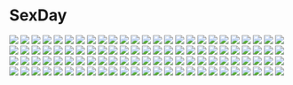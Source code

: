 # SexDay
![](https://konachan.com/jpeg/33aa52d2b538a939d8d92462e31804da/Konachan.com%20-%20278092%20black_hair%20blush%20close%20flat_chest%20gradient%20green_eyes%20hololive%20loli%20natsuiro_matsuri%20ponytail%20seramikku%20shorts.jpg)
![](https://konachan.com/image/d124cff504c37c7b44b55eccd8c95079/Konachan.com%20-%2013739%20littlewitch%20oyari_ashito%20panties%20red%20underwear%20wings.jpg)
![](https://konachan.com/image/2be85c85f98cd42e2a29b24be74bf446/Konachan.com%20-%20280328%20breasts%20close%20ohigetan%20original%20sketch%20torn_clothes%20translation_request.jpg)
![](https://konachan.com/image/8746e374c7179a76caa354473730daf5/Konachan.com%20-%20155789%20blonde_hair%20fukushima_%28jfierd%29%20green_eyes%20headphones%20kagamine_rin%20rin_append%20short_hair%20vocaloid.jpg)
![](https://konachan.com/jpeg/ecc375f0002f3568afedf8fc10bad4d6/Konachan.com%20-%2096471%20agnes_boulange%20breasts%20censored%20game_cg%20kiss%20ko%7Echa%20nipples%20penis%20pussy_juice%20sex%20shukufuku_no_campanella%20windmill_oasis.jpg)
![](https://konachan.com/image/b00aca9ee43d1a9b47a703766825423a/Konachan.com%20-%20252728%20bicycle%20hitomi_kazuya%20skintight%20watermark.jpg)
![](https://konachan.com/image/d7f42f5dd707e48dbc445f6be2f48e3b/Konachan.com%20-%20207407%202girls%20animal%20building%20cat%20fish%20flowers%20food%20headband%20headdress%20ice_cream%20kneehighs%20liclac%20loli%20long_hair%20original%20pantyhose%20penguin%20rose%20twins%20water.jpg)
![](https://konachan.com/image/1e68339a3fcbc75fcf22cf8f4aafa172/Konachan.com%20-%2050350%20akizuki_ritsuko%20futami_ami%20futami_mami%20idolmaster%20kikuchi_makoto%20twins.jpg)
![](https://konachan.com/image/52c58b7189c6ec223f20eeeda70d1c64/Konachan.com%20-%2016508%20sumi_keiichi%20tagme.jpg)
![](https://konachan.com/jpeg/96209d18f26408858743dba6e5ba2b02/Konachan.com%20-%20209100%20censored%20granblue_fantasy%20gray_hair%20long_hair%20magisa_%28granblue_fantasy%29%20nipples%20nude%20penis%20puchipiiman%20purple_eyes%20pussy%20thighhighs%20witch.jpg)
![](https://konachan.com/image/932141decb446333a77745980024bdbe/Konachan.com%20-%2047131%20onozuka_komachi%20scarlet_%28studioscr%29%20scythe%20touhou%20weapon.jpg)
![](https://konachan.com/image/e413ea7edcd0de220b39d1fd0fea58fe/Konachan.com%20-%2052725%20macross%20macross_frontier%20ranka_lee%20signed.jpg)
![](https://konachan.com/image/e179281c72e8a4ee2a802054abf572db/Konachan.com%20-%2034500%20aquaplus%20himeyuri_ruri%20himeyuri_sango%20leaf%20nakamura_takeshi%20to_heart%20to_heart_2.jpg)
![](https://konachan.com/jpeg/60f7955e5e2fe0dc8acef75fd950bf0e/Konachan.com%20-%20202259%20anthropomorphism%20blush%20boyogo%20kantai_collection%20long_hair%20male%20military%20monochrome%20paper%20signed%20sketch%20suzuya_%28kancolle%29%20thighhighs%20uniform.jpg)
![](https://konachan.com/image/6d3a044d88de3e6b4a01b5eae399bc9a/Konachan.com%20-%2074495%20akai_ito%20aoi_shiro%20blue_hair%20hatou_kei%20osanai_shouko%20shiboru%20sword%20weapon%20white.jpg)
![](https://konachan.com/image/db09da45efb19a5ece615b164439ead9/Konachan.com%20-%20193039%20kiltaka%20original.jpg)
![](https://konachan.com/jpeg/eaeb16596df23d78be797be8c48f1515/Konachan.com%20-%20237649%20building%20clouds%20forest%20nobody%20original%20scenic%20signed%20sky%20tree%20waisshu_%28sougyokyuu%29%20water%20watermark.jpg)
![](https://konachan.com/jpeg/15bae87ad3b263561cf79d1ee79bcb24/Konachan.com%20-%20164419%20christa_renz%20did_%28emily490214%29%20shingeki_no_kyojin%20ymir_%28shingeki_no_kyojin%29.jpg)
![](https://konachan.com/image/aa8a4d8b3b8fa2da2acfb2be1101f221/Konachan.com%20-%20195901%20animal_ears%20aqua_eyes%20blonde_hair%20blush%20book%20catgirl%20choker%20erect_nipples%20long_hair%20no_bra%20original%20panties%20pantyhose%20sonic0_0%20tail%20tears%20underwear.jpg)
![](https://konachan.com/jpeg/34339f7baa0cc9b91e4e80b7a78dead9/Konachan.com%20-%20307389%20animal%20apple%20ass%20atdan%20barefoot%20bird%20cangqiong%20crossover%20dress%20elephant%20flowers%20food%20forest%20fruit%20long_hair%20owl%20tiger%20tree%20vocaloid%20water%20xingchen.jpg)
![](https://konachan.com/jpeg/36ba99a419702c4484c18e115187e182/Konachan.com%20-%20182906%20blonde_hair%20blue_eyes%20game_cg%20hoshina_maria%20long_hair%20natsu_koi_high_pressure%20panties%20sayori%20school_uniform%20smile%20underwear.jpg)
![](https://konachan.com/jpeg/85395b968887e014093e96165bc409c7/Konachan.com%20-%20117481%20blue_hair%20braids%20clouds%20game_cg%20lunaris_filia%20melis%20mikagami_mamizu%20red_eyes%20school_uniform%20sky%20tie%20tree%20whirlpool.jpg)
![](https://konachan.com/jpeg/7e8dcc60322aa249768000491e4b2b11/Konachan.com%20-%20195134%20anthropomorphism%20arano_oki%20kantai_collection%20murakumo_%28kancolle%29.jpg)
![](https://konachan.com/image/52f75994f5240775a6ad63d7c0348170/Konachan.com%20-%2016601%20canvas2_niji_iro_no_sketch.jpg)
![](https://konachan.com/image/377d8742c5be0b360500374680b013b4/Konachan.com%20-%2048239%20akatsuki_no_goei%20breasts%20censored%20cum%20game_cg%20nikaidoh_aya%20syangrila%20tomose_shunsaku%20wet.jpg)
![](https://konachan.com/image/fab0145dc473c7ed870ccac0094c9bc3/Konachan.com%20-%20270199%20aqua_eyes%20ass%20azur_lane%20ball%20beach%20bikini%20bow%20cameltoe%20close%20clouds%20kirewisha%20long_hair%20sky%20swim_ring%20swimsuit%20tan_lines%20tree%20wink%20wristwear.jpg)
![](https://konachan.com/jpeg/3b5797802655ada1e6c64fe304813609/Konachan.com%20-%2020047%20fukuyama_lisa%20girls_bravo%20kojima_kirie%20koyomi_hare_nanaka%20miharu_sena_kanaka%20tomoka_lana_jude.jpg)
![](https://konachan.com/image/7927d18d81c6da936653d36f857e8660/Konachan.com%20-%2065632%20animal%20black_eyes%20black_hair%20blonde_hair%20bow%20breasts%20cat%20dress%20drink%20fairy_tail%20group%20long_hair%20male%20pink_hair%20red_eyes%20scarf%20short_hair%20tattoo.jpg)
![](https://konachan.com/image/179a8c56799bf15723c4705614ce8210/Konachan.com%20-%20188183%20aragaki_ayase%20ass%20black_hair%20blindfold%20blush%20bondage%20breasts%20censored%20gag%20nipples%20penis%20pregnant%20pussy%20sex%20shinya%20wet.jpg)
![](https://konachan.com/image/42c121d9804de7e3777ebc38d59391f4/Konachan.com%20-%2084337%20bicolored_eyes%20black_hair%20boots%20green_hair%20long_hair%20maid%20pantyhose%20pink_hair%20purple_hair%20ribbons%20short_hair%20snow%20tagme%20winter.jpg)
![](https://konachan.com/image/40a9e73fbec5a1156b840fc59f151583/Konachan.com%20-%2077266%20carnelian%20japanese_clothes%20kimono%20tagme%20vector.jpg)
![](https://konachan.com/image/7b6ff538e10c1501553bdffb369e8667/Konachan.com%20-%20269557%202girls%20barefoot%20bed%20black_hair%20bow%20brown_eyes%20green_eyes%20idolmaster%20loli%20long_hair%20muchi_maro%20short_hair%20shorts%20shoujo_ai%20sketch%20skirt%20twintails%20white.jpg)
![](https://konachan.com/jpeg/9e5fedc98e2abfc68e96ed9045631524/Konachan.com%20-%2044681%20akashiya_moka%20anus%20bed%20blush%20breasts%20green_eyes%20long_hair%20male%20navel%20nude%20pink_hair%20pussy%20rosario%2Bvampire%20saipaco%20spread_legs%20uncensored.jpg)
![](https://konachan.com/image/93a1f2f397d590ae852cb6bbddc85964/Konachan.com%20-%2023658%20brown_eyes%20brown_hair%20bunnygirl%20drums%20guitar%20instrument%20microphone%20music%20nagato_yuki%20okajima_mizuki%20pantyhose%20short_hair%20suzumiya_haruhi%20witch.jpg)
![](https://konachan.com/image/ae1b650eb2d8181e55ca61ee62805afc/Konachan.com%20-%20142026%20lm7_%28op-center%29%20original%20red_eyes%20tree%20water.jpg)
![](https://konachan.com/jpeg/5d0ef20389188911dbc7af2465ff6b03/Konachan.com%20-%20210793%20blush%20brown_hair%20game_cg%20hulotte%20ikegami_akane%20red_eyes%20short_hair%20takamiya_nanaka%20yome_sagashi_ga_hakadori_sugite_yabai..jpg)
![](https://konachan.com/jpeg/523a63248638dc526c22fcc34b125f65/Konachan.com%20-%20287527%20119%20anthropomorphism%20aqua_hair%20azur_lane%20breasts%20cross%20dress%20elbow_gloves%20gloves%20halo%20mechagirl%20short_hair%20sword%20weapon%20wings%20yellow_eyes.jpg)
![](https://konachan.com/image/a27d6d2ab0bd6d5b05acb1291e27991d/Konachan.com%20-%2012835%20love_hina.jpg)
![](https://konachan.com/image/dd3f2e77eda12ceb39b751828485fb97/Konachan.com%20-%20123898%202girls%20brown_hair%20hatsuyuki_sakura%20hontani_kanae%20kimono%20kozakai_aya%20pink_eyes%20purple_eyes%20saga_planets%20tamaki_sakura%20toranosuke%20white_hair.jpg)
![](https://konachan.com/image/036cc8e5daf5eeb5eb7a39be70bbcb31/Konachan.com%20-%20241662%20animal_ears%20aqua_eyes%20breasts%20elbow_gloves%20feathers%20gloves%20granblue_fantasy%20gray_hair%20korwa%20long_hair%20yellow%20yn_red.jpg)
![](https://konachan.com/jpeg/3cf9849026c833c4103ed940cc61cf8b/Konachan.com%20-%20279428%20akina_randall%20bra%20close%20game_cg%20hayakawa_harui%20panties%20pussy_juice%20sorceress_%2A_alive%21_%7Ethe_world%27s_end_fallen_star%7E%20underwear.jpg)
![](https://konachan.com/image/0cc129c900e31dc0a3bbd9209f9c4db9/Konachan.com%20-%2042621%20black_hair%20ga-rei_zero%20illusionk%20isayama_yomi%20long_hair%20purple_eyes%20skirt%20skirt_lift%20thighhighs%20white.jpg)
![](https://konachan.com/jpeg/dc0f51bcf8948324b3303eeff03769d4/Konachan.com%20-%20285238%20ass%20bikini%20long_hair%20nishimura_eri%20original%20ponytail%20purple_hair%20red_eyes%20swimsuit.jpg)
![](https://konachan.com/jpeg/d14e189cdc9e9bec9bc244a8d7cf9c8c/Konachan.com%20-%20150464%20bed%20breast_hold%20breasts%20game_cg%20garter_belt%20kozumi_chikage%20marui%20nipples%20panties%20pulltop%20purple_eyes%20purple_hair%20shirt_lift%20stockings%20underwear.jpg)
![](https://konachan.com/image/a977a8adc677b330212018bdbfd56d20/Konachan.com%20-%2082373%20blonde_hair%20capura_lin%20dress%20hat%20long_hair%20red_eyes%20touhou%20umbrella%20yakumo_yukari.jpg)
![](https://konachan.com/image/343b34fdee66ee4d91463759ebcfca42/Konachan.com%20-%2091408%20blush%20calne_ca%20deino%20green_hair%20hatsune_miku%20red_eyes%20twintails%20vocaloid.jpg)
![](https://konachan.com/image/2afa09d500db9861b71b91d194b1a10f/Konachan.com%20-%20116559%20animal_ears%20breasts%20bunnygirl%20censored%20nipples%20original%20penis%20sex%20tail%20torisan.jpg)
![](https://konachan.com/image/4c6d0f2ee9c8bfd61f90c91f9e9069dc/Konachan.com%20-%20176808%20black_hair%20breasts%20ginta%20light%20long_hair%20nipples%20no_bra%20open_shirt%20purple_eyes%20sera_mizuki%20sousyu_sensinkan-gakuen_hachimyoujin.jpg)
![](https://konachan.com/jpeg/96a97b3347c11e059840a853a98962d5/Konachan.com%20-%20216623%20akagi_%28kancolle%29%20anthropomorphism%20blush%20breasts%20brown_eyes%20brown_hair%20cherry_blossoms%20flowers%20fukuroumori%20long_hair%20petals%20skirt%20thighhighs%20tree.jpg)
![](https://konachan.com/image/02bfbaf719de3635c0028ccb3bf19c8c/Konachan.com%20-%20281702%202girls%20aqua_eyes%20ayase_arisa%20barefoot%20blonde_hair%20brown_hair%20japanese_clothes%20kousaka_yukiho%20long_hair%20mad_%28hazukiken%29%20short_hair.jpg)
![](https://konachan.com/jpeg/3c25ffbe9d373b96df3e49495bd8ac95/Konachan.com%20-%20296127%20ass%20blue_eyes%20blush%20dark_skin%20erect_nipples%20fast-runner-2024%20gray_hair%20headband%20pokemon%20saitou_%28pokemon%29%20short_hair%20shorts%20third-party_edit%20watermark.jpg)
![](https://konachan.com/image/1aad5e49b5f1b3ad4a44b2f07689c1ac/Konachan.com%20-%20266148%20black_hair%20clouds%20original%20scenic%20short_hair%20shorts%20signed%20sky%20swim_ring%20tamaki_%28tamaki_illust%29.jpg)
![](https://konachan.com/jpeg/170bc96782a51a274c5b5e3b1450a907/Konachan.com%20-%20151783%202girls%20brown_hair%20caidychen%20original%20scarf%20school_uniform%20skirt%20snow%20thighhighs%20umbrella%20white%20zettai_ryouiki.jpg)
![](https://konachan.com/jpeg/d69019077ca53bde71c05e1f1f779661/Konachan.com%20-%20263321%20blue_eyes%20blue_hair%20chibi%20food%20hatsune_miku%20long_hair%20skirt%20tagme_%28artist%29%20tie%20twintails%20vocaloid%20white.jpg)
![](https://konachan.com/image/cecb55562a1bdae3094700107a5772e0/Konachan.com%20-%2053779%20aqua_hair%20blonde_hair%20blue_eyes%20boots%20green_eyes%20group%20headphones%20long_hair%20male%20pink_hair%20short_hair%20skirt%20thighhighs%20tie%20twintails%20vocaloid.jpg)
![](https://konachan.com/jpeg/da52903755821da9ba6f3a2744b6d349/Konachan.com%20-%20243544%20ayase_eri%20koizumi_hanayo%20love_live%21_school_idol_project%20tagme_%28artist%29.jpg)
![](https://konachan.com/image/c0ed8df449166cc2ac19da92c2d5f151/Konachan.com%20-%20259646%20hakumei_%28hakumei_to_mikochi%29%20hakumei_to_mikochi%20landscape%20mikochi_%28hakumei_to_mikochi%29%20scenic%20tagme_%28artist%29%20tagme_%28character%29.jpg)
![](https://konachan.com/image/8bb99e6e57b132f41678158e8332f1b3/Konachan.com%20-%20251147%20aqua_eyes%20bed%20book%20building%20city%20cropped%20long_hair%20orange_hair%20original%20scenic%20sho_%28shoichi-kokubun%29%20sunset.jpg)
![](https://konachan.com/jpeg/8b044d82c5f4f9541b61f415d1fef42c/Konachan.com%20-%20158620%20original%20xiang.jpg)
![](https://konachan.com/image/30865e4dc3d5ee62a10e230e8203475c/Konachan.com%20-%2033008%20himemiya_chikane%20kannazuki_no_miko%20kurusugawa_himeko%20long_hair%20nude.jpg)
![](https://konachan.com/image/b618a9bb324ee9b6100cf14c60dfc398/Konachan.com%20-%2029889%20brown_eyes%20brown_hair%20clouds%20dress%20green_hair%20hakurei_reimu%20japanese_clothes%20kochiya_sanae%20long_hair%20miko%20ribbons%20sky%20touhou.jpg)
![](https://konachan.com/jpeg/80f7d1c981a71833c376174f928cbc73/Konachan.com%20-%20268326%20brown_eyes%20brown_hair%20building%20city%20dress%20original%20scenic%20short_hair%20summer_dress%20wamizu.jpg)
![](https://konachan.com/image/a88eb7dc1d7eaeaa700f2ad5b35ccbd5/Konachan.com%20-%2040275%20black_lagoon%20chinese_clothes%20chinese_dress%20gun%20revy%20weapon.jpg)
![](https://konachan.com/image/e663ca60b29dfea0f040d74cfe3508d3/Konachan.com%20-%20243871%20aqua_eyes%20black_eyes%20black_hair%20blush%20bow%20brown_eyes%20brown_hair%20group%20hoodie%20long_hair%20mauve%20navel%20original%20phone%20purple_eyes%20red_hair%20shorts.jpg)
![](https://konachan.com/image/67ad6b05ca3c36e924cdc1429fa1fefd/Konachan.com%20-%20301829%20anthropomorphism%20azur_lane%20gray_hair%20long_hair%20orange_eyes%20prinz_eugen_%28azur_lane%29%20renze_l%20stockings%20water.jpg)
![](https://konachan.com/image/947052010bfb7c6dccd5894a7b05558d/Konachan.com%20-%2040549%20cage%20munyu.jpg)
![](https://konachan.com/image/055fa91292a77fdd0b3615ca0a3fca66/Konachan.com%20-%2033312%20azuma_hazuki%20bandage%20carnelian%20long_hair%20school_uniform%20sword%20weapon%20yami_to_boushi_to_hon_no_tabibito.jpg)
![](https://konachan.com/image/917a66dde97e3306af1392b42084f3b1/Konachan.com%20-%20233426%20animal%20bird%20black_hair%20hinata_mizuiro%20long_hair%20original%20red_eyes%20scarf%20tree.jpg)
![](https://konachan.com/image/645ee89c97a46f9088199db73fc1462b/Konachan.com%20-%2023161%20anthropomorphism%20me%20os-tan%20windows.jpg)
![](https://konachan.com/image/4f7d5b5b0b57fa9d0e2d3cf1f7732bf1/Konachan.com%20-%206645%20animal_ears%20bikini%20blush%20breasts%20catgirl%20green_eyes%20pink_hair%20short_hair%20swimsuit%20white_mage.jpg)
![](https://konachan.com/image/5a75c0403790fd0a41ff8d37596cd260/Konachan.com%20-%20249955%202girls%20bikini%20breasts%20gun%20hat%20headdress%20motorcycle%20orange_hair%20pantyhose%20ponytail%20saber%20short_hair%20shorts%20swimsuit%20thighhighs%20weapon%20yellow_eyes.jpg)
![](https://konachan.com/jpeg/9fd9a9e5b67860a0e8ea6e2065416f82/Konachan.com%20-%2045704%20close%20food%20hiiragi_kagami%20japanese_clothes%20lucky_star%20miko%20pocky.jpg)
![](https://konachan.com/image/705ec9a56aa7b7ffecd0225c5424788f/Konachan.com%20-%20219095%20anthropomorphism%20jyt%20lexington%20zhanjian_shaonu.jpg)
![](https://konachan.com/image/cd895fff3907f8b59b4e3145db0ba6d4/Konachan.com%20-%20109185%20instrument%20itou_nanami%20long_hair%20original%20piano%20purple_hair%20red_eyes%20white_hair.jpg)
![](https://konachan.com/image/34d267f3f719c8449eeb47ff9accccb3/Konachan.com%20-%2020665%20forte_stollen%20galaxy_angel%20gun%20milfeulle_sakuraba%20mint_blancmanche%20nomad%20ranpha_franboise%20vanilla_h%20weapon.jpg)
![](https://konachan.com/jpeg/1acc18e44b5d16c1f2c1472672d891b5/Konachan.com%20-%20158049%20ass%20bloomers%20green_eyes%20onigirikun%20pastel_chime%20pastel_chime_bind_seeker%20ponytail%20red_hair%20shishioka_mari.jpg)
![](https://konachan.com/jpeg/0365dd89a1422192a9e819a32fa7e996/Konachan.com%20-%2010261%20aquaplus%20leaf%20mitsumi_misato%20silfa%20to_heart%20to_heart_2.jpg)
![](https://konachan.com/jpeg/0c10452d9f10bab26c6fc72fd0d5c62f/Konachan.com%20-%20262607%20all_male%20armor%20blonde_hair%20cape%20fate_grand_order%20fate_%28series%29%20gilgamesh%20male%20necklace%20red_eyes%20short_hair%20sword%20tattoo%20tenobe%20topless%20weapon.jpg)
![](https://konachan.com/jpeg/e7c07908308c46d22e9b710bdc5178de/Konachan.com%20-%2019637%20akari%20close%20hikari%20kono_minikuku_mo_utsukushii_sekai.jpg)
![](https://konachan.com/image/dd69492cdde691fc4b01ca78d7f10fff/Konachan.com%20-%20113019%20anus%20braids%20breasts%20censored%20izayoi_sakuya%20nipples%20nopan%20pussy%20spread_legs%20thighhighs%20touhou%20white_hair.jpg)
![](https://konachan.com/image/0a394dee1e63fab427f02a50238909e5/Konachan.com%20-%20175282%20brown_hair%20clouds%20makoto_%28roketto-massyumaro%29%20original%20short_hair%20skirt%20sky%20socks%20summer.jpg)
![](https://konachan.com/jpeg/d69ae9f02d5cf8f00f6014f8e1b9492c/Konachan.com%20-%20160569%20alice_margatroid%20blonde_hair%20blue_eyes%20bow%20chibi%20doll%20dress%20flowers%20shanghai_doll%20teco_uk%20touhou.jpg)
![](https://konachan.com/jpeg/71d40b280704afd32dff273d7da2d17e/Konachan.com%20-%20259954%20animal%20ball%20manino_%28mofuritaionaka%29%20pikachu%20pokemon%20signed.jpg)
![](https://konachan.com/image/1747a51a056f5cb0daa23cfd34dec41b/Konachan.com%20-%2038941%20cradle%20onozuka_komachi%20shikieiki_yamaxanadu%20touhou.jpg)
![](https://konachan.com/image/f25ef5b995899dc1c13567b77e58d536/Konachan.com%20-%20173252%20kamin%20original%20school_uniform.jpg)
![](https://konachan.com/image/5af0a999beb7e0cfcd7f2bafb1f738a7/Konachan.com%20-%2072596%20champion%20high_priest_%28ragnarok_online%29%20professor_%28ragnarok_online%29%20ragnarok_online.jpg)
![](https://konachan.com/jpeg/2438e39d47a472caeb3df477e154dbf1/Konachan.com%20-%20128204%20all_male%20male%20naruto%20third-party_edit%20uchiha_itachi.jpg)
![](https://konachan.com/image/311a24b7ccfa6fcf0450ec5ef85ce0ca/Konachan.com%20-%2080675%20hatsune_miku%20twintails%20vocaloid.jpg)
![](https://konachan.com/image/66d2dfbbedf1b8e2f4ad67bb11a0f97f/Konachan.com%20-%20200153%20blue_eyes%20blue_hair%20enami_katsumi%20long_hair%20necklace%20tagme_%28character%29%20watermark%20ys.jpg)
![](https://konachan.com/image/0215fc67d0de1d3de9ab5556b11643dc/Konachan.com%20-%20217898%20armor%20breasts%20cameltoe%20cleavage%20elbow_gloves%20gloves%20halo%20hanshu%20long_hair%20original%20pink_eyes%20pink_hair%20sideboob%20sword%20thighhighs%20weapon.jpg)
![](https://konachan.com/image/e5788ff41741bba5eaeddc4abc7c77d0/Konachan.com%20-%20190171%20animal_ears%20armor%20blush%20breasts%20cameltoe%20cleavage%20collar%20long_hair%20original%20panties%20pussy_juice%20spread_legs%20thighhighs%20tiara%20underwear%20yam2344.jpg)
![](https://konachan.com/image/bc2c567a7a19f8d275ce5ea9bfd5c1fc/Konachan.com%20-%20211243%20original%20signed%20zeen84.jpg)
![](https://konachan.com/image/f9f95da3643dab77a779ddeb2cae3097/Konachan.com%20-%20170791%20blonde_hair%20blue%20dress%20gray_eyes%20noise-111%20sword%20touhou%20toyosatomimi_no_miko%20weapon.jpg)
![](https://konachan.com/image/d9751938e8629610771398bc9f156e37/Konachan.com%20-%206456%20al_azif%20angelos_armas%20demonbane%20dra_koi%20elen%20hanachirasu%20henri%20ignis%20ishima_kaigen%20jingai_makyou%20mora%20nitroplus%20saya%20saya_no_uta%20thighhighs.jpg)
![](https://konachan.com/image/eccd25fd5b400bde6d74ad8276143ac5/Konachan.com%20-%20121889%20akiyama_mio%20hirasawa_yui%20horiguchi_yukiko%20k-on%21%20kotobuki_tsumugi%20nakano_azusa%20tainaka_ritsu.jpg)
![](https://konachan.com/image/6c85aaf7212311f9d9da34af07693a20/Konachan.com%20-%20291607%20anus%20ass%20barefoot%20bed%20black_hair%20breasts%20cum%20long_hair%20navel%20nipples%20panties%20penis%20pink_hair%20pussy%20red_eyes%20short_hair%20thighhighs%20uncensored%20underwear.jpg)
![](https://konachan.com/image/b642a7f2443351487f8031dec074e37a/Konachan.com%20-%20200115%20brown_hair%20cape%20clouds%20higana_%28pokemon%29%20moon%20night%20pokemon%20rayquaza%20red_eyes%20short_hair%20thighhighs%20torute%20watermark.jpg)
![](https://konachan.com/image/925aca98ac5f7196d3162f6b16ed9aae/Konachan.com%20-%2024472%20gunslinger_girl%20henrietta.jpg)
![](https://konachan.com/jpeg/ddb5e96562ba9ab042060f8a1e4f7efd/Konachan.com%20-%20193313%20aoten%20black_hair%20breasts%20green_eyes%20nipples%20no_bra%20open_shirt%20panties%20panty_pull%20pubic_hair%20shirobako%20skirt%20skirt_lift%20socks%20underwear%20white.jpg)
![](https://konachan.com/image/b785ab464ac49486c62fab2440ccafde/Konachan.com%20-%20186087%20animal%20bird%20braids%20cage%20dress%20flowers%20green_eyes%20green_hair%20hatsune_miku%20headdress%20long_hair%20michi_%28iawei%29%20socks%20vocaloid%20wings.jpg)
